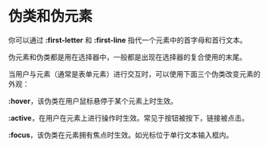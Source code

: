 # 伪类和伪元素

你可以通过 **:first-letter** 和 **:first-line** 指代一个元素中的首字母和首行文本。

伪元素和伪类都是用在选择器中，一般都是出现在选择器的复合使用的末尾。

当用户与元素（通常是表单元素）进行交互时，可以使用下面三个伪类改变元素的外观：

**:hover**，该伪类在用户鼠标悬停于某个元素上时生效。

**:active**，在用户在元素上进行操作时生效。常见于按钮被按下，链接被点击。

**:focus**，该伪类在元素拥有焦点时生效。如光标位于单行文本输入框内。

